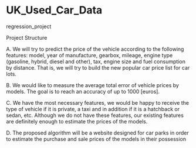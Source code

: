 # UK_Used_Car_Data
regression_project


Project Structure

A. We will try to predict the price of the vehicle according to the following features: model, year of manufacture, gearbox, mileage, engine type (gasoline, hybrid, diesel and other), tax, engine size and fuel consumption by distance. That is, we will try to build the new popular car price list for car lots.

B. We would like to measure the average total error of vehicle prices by models. The goal is to reach an accuracy of up to 1000 [euros].

C. We have the most necessary features, we would be happy to receive the type of vehicle if it is private, a taxi and in addition if it is a hatchback or sedan, etc. Although we do not have these features, our existing features are definitely enough to estimate the prices of the models.

D. The proposed algorithm will be a website designed for car parks in order to estimate the purchase and sale prices of the models in their possession
